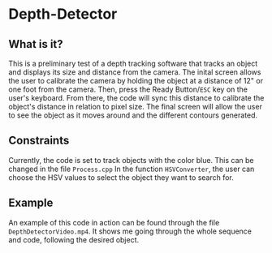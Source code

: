 # Depth-Detector

## What is it?
This is a preliminary test of a depth tracking software that tracks an object and displays its size and distance from the camera. The inital screen allows the user to calibrate the camera by holding the object at a distance of 12" or one foot from the camera. Then, press the Ready Button/`ESC` key on the user's keyboard. From there, the code will sync this distance to calibrate the object's distance in relation to pixel size. The final screen will allow the user to see the object as it moves around and the different contours generated.

## Constraints
Currently, the code is set to track objects with the color blue. This can be changed in the file `Process.cpp` In the function `HSVConverter`, the user can choose the HSV values to select the object they want to search for.

## Example
An example of this code in action can be found through the file `DepthDetectorVideo.mp4`. It shows me going through the whole sequence and code, following the desired object.
